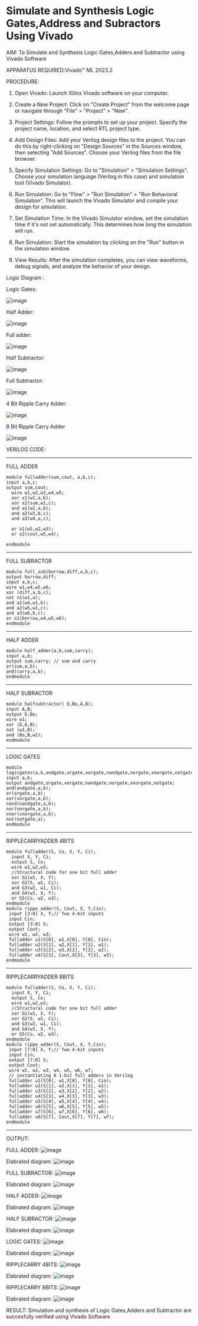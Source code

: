 # Simulate and Synthesis Logic Gates,Address and  Subractors Using Vivado 
AIM: To Simulate and Synthesis Logic Gates,Adders and Subtractor using Vivado Software

APPARATUS REQUIRED:Vivado™ ML 2023.2

PROCEDURE: 
1. Open Vivado: Launch Xilinx Vivado software on your computer.

2. Create a New Project: Click on "Create Project" from the welcome page or navigate through "File" > "Project" > "New".

3. Project Settings: Follow the prompts to set up your project. Specify the project name, location, and select RTL project type.

4. Add Design Files: Add your Verilog design files to the project. You can do this by right-clicking on "Design Sources" in the Sources window, then selecting "Add Sources". Choose your Verilog files from the file browser.

5. Specify Simulation Settings: Go to "Simulation" > "Simulation Settings". Choose your simulation language (Verilog in this case) and simulation tool (Vivado Simulator).

6. Run Simulation: Go to "Flow" > "Run Simulation" > "Run Behavioral Simulation". This will launch the Vivado Simulator and compile your design for simulation.

7. Set Simulation Time: In the Vivado Simulator window, set the simulation time if it's not set automatically. This determines how long the simulation will run.

8. Run Simulation: Start the simulation by clicking on the "Run" button in the simulation window.

9. View Results: After the simulation completes, you can view waveforms, debug signals, and analyze the behavior of your design.

Logic Diagram :

Logic Gates:

![image](https://github.com/navaneethans/VLSI-LAB-EXPERIMENTS/assets/6987778/ee17970c-3ac9-4603-881b-88e2825f41a4)


Half Adder:

![image](https://github.com/navaneethans/VLSI-LAB-EXPERIMENTS/assets/6987778/0e1ecb96-0c25-4556-832b-aeeedfdfe7b9)


Full adder:

![image](https://github.com/navaneethans/VLSI-LAB-EXPERIMENTS/assets/6987778/9bb3964c-438f-469d-a3de-c1cca6f323fb)


Half Subtractor:

![image](https://github.com/navaneethans/VLSI-LAB-EXPERIMENTS/assets/6987778/731470b7-eb4e-49f8-8bb7-2994052a7184)



Full Subtractor:

![image](https://github.com/navaneethans/VLSI-LAB-EXPERIMENTS/assets/6987778/d66f874b-c1f2-44b3-a035-7149b56430c1)


4 Bit Ripple Carry Adder:

![image](https://github.com/Madhan0302/VLSI-LAB-EXP-1/assets/160517887/24e31608-c29b-481e-82a4-4778e0967e45)


8 Bit Ripple Carry Adder

![image](https://github.com/navaneethans/VLSI-LAB-EXPERIMENTS/assets/6987778/7385a408-40a5-4203-8050-b72818622d79)



VERILOG CODE:

----------------------------------

FULL ADDER
~~~
module fulladder(sum,cout, a,b,c);
input a,b,c;
output sum,cout;
  wire w1,w2,w3,w4,w5;
  xor x1(w1,a,b);
  xor x2(sum,w1,c);  
  and a1(w2,a,b);
  and a2(w3,b,c);
  and a3(w4,a,c);
  
  or o1(w5,w2,w3);
  or o2(cout,w5,w4);
    
endmodule
~~~

---------------------------------

FULL SUBRACTOR
~~~
module full_sub(borrow,diff,a,b,c);
output borrow,diff;
input a,b,c;
wire w1,w4,w5,w6;
xor (diff,a,b,c);
not n1(w1,a);
and a1(w4,w1,b);
and a2(w5,w1,c);
and a3(w6,b,c);
or o1(borrow,w4,w5,w6);
endmodule
~~~
-------------------------------------

HALF ADDER
~~~
module half_adder(a,b,sum,carry);
input a,b;
output sum,carry; // sum and carry
or(sum,a,b);
and(carry,a,b);
endmodule
~~~
-------------------------------------

HALF SUBRACTOR
~~~
module halfsubtractor( D,Bo,A,B);
input A,B;
output D,Bo;
wire w1;
xor (D,A,B);
not (w1,B);
and (Bo,B,w1);
endmodule
~~~
-------------------------------------

LOGIC GATES
~~~
module logicgates(a,b,andgate,orgate,xorgate,nandgate,norgate,xnorgate,notgate);
input a,b;
output andgate,orgate,xorgate,nandgate,norgate,xnorgate,notgate;
and(andgate,a,b);
or(orgate,a,b);
xor(xorgate,a,b);
nand(nandgate,a,b);  
nor(norgate,a,b);
xnor(xnorgate,a,b);
not(notgate,a);
endmodule
~~~
--------------------------------------

RIPPLECARRYADDER 4BITS
~~~
module fulladder(S, Co, X, Y, Ci);
  input X, Y, Ci;
  output S, Co;
  wire w1,w2,w3;
  //Structural code for one bit full adder
  xor G1(w1, X, Y);
  xor G2(S, w1, Ci);
  and G3(w2, w1, Ci);
  and G4(w3, X, Y);
  or G5(Co, w2, w3);
endmodule
module rippe_adder(S, Cout, X, Y,Cin);
 input [3:0] X, Y;// Two 4-bit inputs
 input Cin;
 output [3:0] S;
 output Cout;
 wire w1, w2, w3;
 fulladder u1(S[0], w1,X[0], Y[0], Cin);
 fulladder u2(S[1], w2,X[1], Y[1], w1);
 fulladder u3(S[2], w3,X[2], Y[2], w2);
 fulladder u4(S[3], Cout,X[3], Y[3], w3);
endmodule
~~~
-----------------------------------------------

RIPPLECARRYADDER 8BITS
~~~
module fulladder(S, Co, X, Y, Ci);
  input X, Y, Ci;
  output S, Co;
  wire w1,w2,w3;
  //Structural code for one bit full adder
  xor G1(w1, X, Y);
  xor G2(S, w1, Ci);
  and G3(w2, w1, Ci);
  and G4(w3, X, Y);
  or G5(Co, w2, w3);
endmodule
module rippe_adder(S, Cout, X, Y,Cin);
 input [7:0] X, Y;// Two 4-bit inputs
 input Cin;
 output [7:0] S;
 output Cout;
 wire w1, w2, w3, w4, w5, w6, w7;
 // instantiating 8 1-bit full adders in Verilog
 fulladder u1(S[0], w1,X[0], Y[0], Cin);
 fulladder u2(S[1], w2,X[1], Y[1], w1);
 fulladder u3(S[2], w3,X[2], Y[2], w2);
 fulladder u4(S[3], w4,X[3], Y[3], w3);
 fulladder u5(S[4], w5,X[4], Y[4], w4);
 fulladder u6(S[5], w6,X[5], Y[5], w5);
 fulladder u7(S[6], w7,X[6], Y[6], w6);
 fulladder u8(S[7], Cout,X[7], Y[7], w7);
endmodule
~~~
---------------------------------------------

OUTPUT:

FULL ADDER:
![image](https://github.com/Madhan0302/VLSI-LAB-EXP-1/assets/160517887/49703017-589b-4387-bce9-41bb6536c58b)

Elabrated diagram:
![image](https://github.com/Madhan0302/VLSI-LAB-EXP-1/assets/160517887/c81fbe8a-101e-439c-a654-302e3ee44dc2)


FULL SUBRACTOR:
![image](https://github.com/Madhan0302/VLSI-LAB-EXP-1/assets/160517887/699cf31c-70e9-4b48-bc18-c03af5b6c9ea)

Elabrated diagram:
![image](https://github.com/Madhan0302/VLSI-LAB-EXP-1/assets/160517887/0856e18e-ffb0-4faf-9bca-3c0876dd37ea)


HALF ADDER:
![image](https://github.com/Madhan0302/VLSI-LAB-EXP-1/assets/160517887/0a99c0fb-40a0-4dfb-8624-e1055d80199d)

Elabrated diagram:
![image](https://github.com/Madhan0302/VLSI-LAB-EXP-1/assets/160517887/9c2407e4-0716-4558-9c38-54d18cad4b0d)


HALF SUBRACTOR:
![image](https://github.com/Madhan0302/VLSI-LAB-EXP-1/assets/160517887/b11aa1ea-ac43-4b0b-8775-7e8629b269af)

Elabrated diagram:
![image](https://github.com/Madhan0302/VLSI-LAB-EXP-1/assets/160517887/0292da5b-9624-44c4-a137-00f7a689779c)


LOGIC GATES:
![image](https://github.com/Madhan0302/VLSI-LAB-EXP-1/assets/160517887/8e43809f-bb5e-496e-96eb-7ccc6bf0f302)

Elabrated diagram:
![image](https://github.com/Madhan0302/VLSI-LAB-EXP-1/assets/160517887/e2efc3da-e763-4fc5-80e0-51d31b599935)

RIPPLECARRY 4BITS:
![image](https://github.com/Madhan0302/VLSI-LAB-EXP-1/assets/160517887/da237107-78a8-4da8-a1b2-d8d6e53f0844)

Elabrated diagram:
![image](https://github.com/Madhan0302/VLSI-LAB-EXP-1/assets/160517887/8b732261-f621-4c63-b3bc-85531e02665c)


RIPPLECARRY 8BITS:
![image](https://github.com/Madhan0302/VLSI-LAB-EXP-1/assets/160517887/2784f922-7c6e-4581-b6b7-e7c65f6703a9)


 
 
 
Elabrated diagram:
![image](https://github.com/Madhan0302/VLSI-LAB-EXP-1/assets/160517887/91d2a1c6-1fdf-4e2c-9514-1642e542885e)





RESULT:
      Simulation and synthesis of Logic Gates,Adders and Subtractor are succesfully verified using Vivado Software

